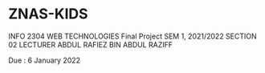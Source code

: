 # ZNAS-KIDS
INFO 2304 WEB TECHNOLOGIES Final Project 
SEM 1, 2021/2022 
SECTION 02
LECTURER
ABDUL RAFIEZ BIN ABDUL RAZIFF

Due : 6 January 2022
